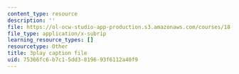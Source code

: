 ```yaml
---
content_type: resource
description: ''
file: https://ol-ocw-studio-app-production.s3.amazonaws.com/courses/18-01sc-single-variable-calculus-fall-2010/75366fc6b7c15dd3819693f6112a40f9_1RLctDS2hUQ.vtt
file_type: application/x-subrip
learning_resource_types: []
resourcetype: Other
title: 3play caption file
uid: 75366fc6-b7c1-5dd3-8196-93f6112a40f9
---
```

